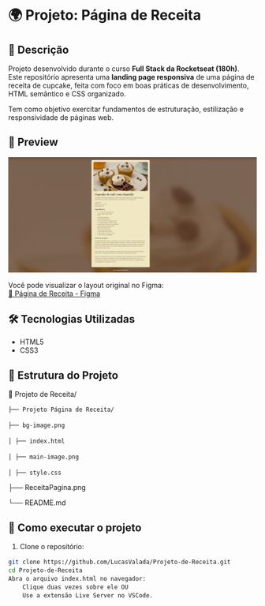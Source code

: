 # 🌍 Projeto: Página de Receita

## 🚀 Descrição

Projeto desenvolvido durante o curso **Full Stack da Rocketseat (180h)**.  
Este repositório apresenta uma **landing page responsiva** de uma página de receita de cupcake, feita com foco em boas práticas de desenvolvimento, HTML semântico e CSS organizado.

Tem como objetivo exercitar fundamentos de estruturação, estilização e responsividade de páginas web.

## 📸 Preview

![Página de Receita - Full Stack Rocketseat](ReceitaPagina.png)

Você pode visualizar o layout original no Figma:  
[🔗 Página de Receita - Figma](https://www.figma.com/community/file/1360315130061454535/pagina-de-receita)

## 🛠️ Tecnologias Utilizadas

- HTML5
- CSS3

## 📂 Estrutura do Projeto

📁 Projeto de Receita/

    ├── Projeto Página de Receita/

    ├── bg-image.png

    │ ├── index.html

    │ ├── main-image.png

    │ ├── style.css

├── ReceitaPagina.png

└── README.md

## 🧪 Como executar o projeto

1. Clone o repositório:

```bash
git clone https://github.com/LucasValada/Projeto-de-Receita.git
cd Projeto-de-Receita
Abra o arquivo index.html no navegador:
    Clique duas vezes sobre ele OU
    Use a extensão Live Server no VSCode.
```
